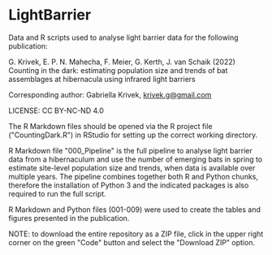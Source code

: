 
# LightBarrier

Data and R scripts used to analyse light barrier data for the following publication:

G. Krivek, E. P. N. Mahecha, F. Meier, G. Kerth, J. van Schaik (2022) Counting in the dark: estimating population size and trends of bat assemblages at hibernacula using infrared light barriers

Corresponding author: Gabriella Krivek, krivek.g@gmail.com

LICENSE: CC BY-NC-ND 4.0

The R Markdown files should be opened via the R project file ("CountingDark.R") in RStudio for setting up the correct working directory.

R Markdown file "000_Pipeline" is the full pipeline to analyse light barrier data from a hibernaculum and use the number of emerging bats in spring to estimate site-level population size and trends, when data is available over multiple years. The pipeline combines together both R and Python chunks, therefore the installation of Python 3 and the indicated packages is also required to run the full script.

R Markdown and Python files (001-009) were used to create the tables and figures presented in the publication.

NOTE: to download the entire repository as a ZIP file, click in the upper right corner on the green "Code" button and select the "Download ZIP" option.
